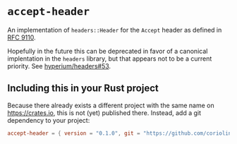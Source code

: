 # `accept-header`

An implementation of `headers::Header` for the `Accept` header as defined in [RFC 9110](https://www.rfc-editor.org/rfc/rfc9110#name-accept).

Hopefully in the future this can be deprecated in favor of a canonical implentation in the `headers` library, but that appears not to be a current priority. See [hyperium/headers#53](https://github.com/hyperium/headers/issues/53).

## Including this in your Rust project

Because there already exists a different project with the same name on <https://crates.io>, this is not (yet) published there. Instead, add a git dependency to your project:

```toml
accept-header = { version = "0.1.0", git = "https://github.com/coriolinus/accept-header.git" }
```
